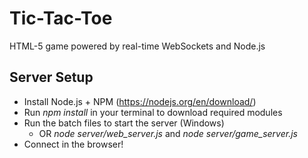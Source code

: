# Tic-Tac-Toe
HTML-5 game powered by real-time WebSockets and Node.js

## Server Setup
* Install Node.js + NPM (https://nodejs.org/en/download/)
* Run _npm install_ in your terminal to download required modules
* Run the batch files to start the server (Windows)
	* OR _node server/web_server.js_ and _node server/game_server.js_
* Connect in the browser! 